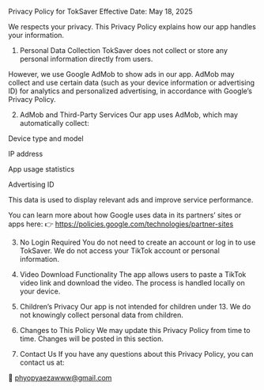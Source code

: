 Privacy Policy for TokSaver
Effective Date: May 18, 2025

We respects your privacy. This Privacy Policy explains how our app handles your information.

1. Personal Data Collection
TokSaver does not collect or store any personal information directly from users.

However, we use Google AdMob to show ads in our app. AdMob may collect and use certain data (such as your device information or advertising ID) for analytics and personalized advertising, in accordance with Google’s Privacy Policy.

2. AdMob and Third-Party Services
Our app uses AdMob, which may automatically collect:

Device type and model

IP address

App usage statistics

Advertising ID

This data is used to display relevant ads and improve service performance.

You can learn more about how Google uses data in its partners’ sites or apps here:
👉 https://policies.google.com/technologies/partner-sites

3. No Login Required
You do not need to create an account or log in to use TokSaver. We do not access your TikTok account or personal information.

4. Video Download Functionality
The app allows users to paste a TikTok video link and download the video. The process is handled locally on your device.

5. Children’s Privacy
Our app is not intended for children under 13. We do not knowingly collect personal data from children.

6. Changes to This Policy
We may update this Privacy Policy from time to time. Changes will be posted in this section.

7. Contact Us
If you have any questions about this Privacy Policy, you can contact us at:

📧 phyopyaezawww@gmail.com
